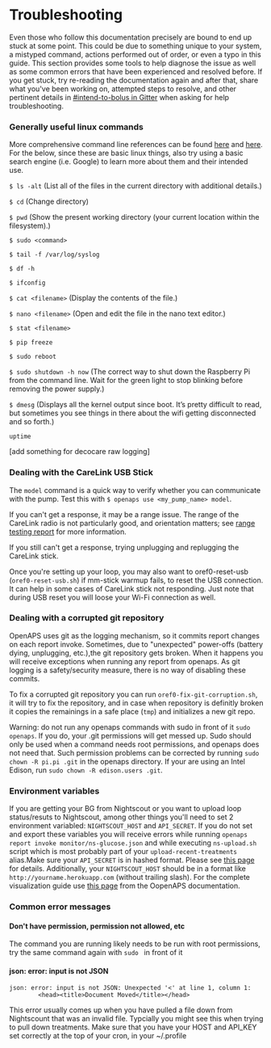 # Troubleshooting

Even those who follow this documentation precisely are bound to end up stuck at some point. This could be due to something unique to your system, a mistyped command, actions performed out of order, or even a typo in this guide. This section provides some tools to help diagnose the issue as well as some common errors that have been experienced and resolved before. If you get stuck, try re-reading the documentation again and after that, share what you've been working on, attempted steps to resolve, and other pertinent details in [#intend-to-bolus in Gitter](https://gitter.im/nightscout/intend-to-bolus) when asking for help troubleshooting.

### Generally useful linux commands

More comprehensive command line references can be found [here](http://www.computerworld.com/article/2598082/linux/linux-linux-command-line-cheat-sheet.html) and [here](http://www.pixelbeat.org/cmdline.html). For the below, since these are basic linux things, also try using a basic search engine (i.e. Google) to learn more about them and their intended use.

`$ ls -alt` (List all of the files in the current directory with additional details.)

`$ cd` (Change directory)

`$ pwd` (Show the present working directory (your current location within the filesystem).)

`$ sudo <command>`

`$ tail -f /var/log/syslog`

`$ df -h`

`$ ifconfig`

`$ cat <filename>` (Display the contents of the file.)

`$ nano <filename>` (Open and edit the file in the nano text editor.)

`$ stat <filename>`

`$ pip freeze`

`$ sudo reboot`

`$ sudo shutdown -h now` (The correct way to shut down the Raspberry Pi from the command line. Wait for the green light to stop blinking before removing the power supply.)

`$ dmesg` (Displays all the kernel output since boot. It’s pretty difficult to read, but sometimes you see things in there about the wifi getting disconnected and so forth.)

`uptime`

[add something for decocare raw logging]

### Dealing with the CareLink USB Stick

The `model` command is a quick way to verify whether you can communicate with the pump. Test this with `$ openaps use <my_pump_name> model`.

If you can't get a response, it may be a range issue. The range of the CareLink radio is not particularly good, and orientation matters; see [range testing report](https://gist.github.com/channemann/0ff376e350d94ccc9f00) for more information.

If you still can't get a response, trying unplugging and replugging the CareLink stick.

Once you're setting up your loop, you may also want to oref0-reset-usb (`oref0-reset-usb.sh`) if mm-stick warmup fails, to reset the USB connection. It can help in some cases of CareLink stick not responding. Just note that during USB reset you will loose your Wi-Fi connection as well.

### Dealing with a corrupted git repository

OpenAPS uses git as the logging mechanism, so it commits report changes on each report invoke. Sometimes, due to "unexpected" power-offs (battery dying, unplugging, etc.),the git repository gets broken. When it happens you will receive exceptions when running any report from openaps. As git logging is a safety/security measure, there is no way of disabling these commits.

To fix a corrupted git repository you can run `oref0-fix-git-corruption.sh`, it will try to fix the repository, and in case when repository is definitly broken it copies the remainings in a safe place (`tmp`) and initializes a new git repo.

Warning: do not run any  openaps commands with sudo in front of it `sudo openaps`. If you do, your .git permissions will get messed up. Sudo should only be used when a command needs root permissions, and openaps does not need that. Such permission problems can be corrected by running `sudo chown -R pi.pi .git` in the openaps directory.  If your are using an Intel Edison, run `sudo chown -R edison.users .git`. 

### Environment variables

If you are getting your BG from Nightscout or you want to upload loop status/resuts to Nightscout, among other things you'll need to set 2 environment variabled: `NIGHTSCOUT_HOST` and `API_SECRET`. If you do not set and export these variables you will receive errors while running `openaps report invoke monitor/ns-glucose.json` and while executing `ns-upload.sh` script which is most probably part of your `upload-recent-treatments` alias.Make sure your `API_SECRET` is in hashed format. Please see [this page](https://github.com/openaps/oref0#ns-upload-entries) for details. Additionally, your `NIGHTSCOUT_HOST` should be in a format like `http://yourname.herokuapp.com` (without trailing slash). For the complete visualization guide use [this page](https://github.com/openaps/docs/blob/master/docs/Automate-system/vizualization.md) from the OopenAPS documentation.

### Common error messages

#### Don't have permission, permission not allowed, etc

The command you are running likely needs to be run with root permissions, try the same command again with ```sudo ``` in front of it

#### json: error: input is not JSON
```
json: error: input is not JSON: Unexpected '<' at line 1, column 1:
        <head><title>Document Moved</title></head>
```
        
  This error usually comes up when you have pulled a file down from Nightscount that was an invalid file. Typcially you might see this when trying to pull down treatments. Make sure that you have your HOST and API_KEY set correctly at the top of your cron, in your ~/.profile
  
  


